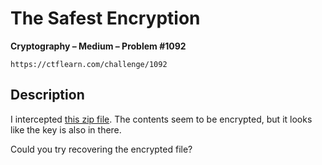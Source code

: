 # The Safest Encryption

**Cryptography – Medium – Problem #1092**

`https://ctflearn.com/challenge/1092`


## Description

I intercepted [this zip file](./extra/archive.zip). The contents seem to be
encrypted, but it looks like the key is also in there.

Could you try recovering the encrypted file?
